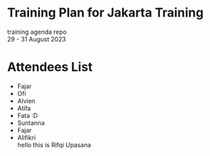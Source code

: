 # Training Plan for Jakarta Training
training agenda repo
<br /> 29 - 31 August 2023

# Attendees List

- Fajar
- Ofi
- Alvien
- Atifa
- Fata :D
- Suntanna
- Fajar
- Alifikri
<br /> hello this is Rifqi
Upasana
